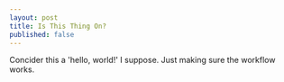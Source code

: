 ```yaml
---
layout: post
title: Is This Thing On?
published: false
---
```

Concider this a 'hello, world!' I suppose. Just making sure the workflow works.

